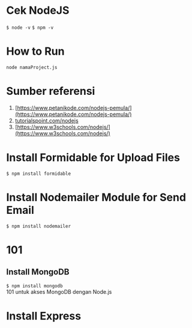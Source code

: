 # Cek NodeJS

`$ node -v`
`$ npm -v`

# How to Run

`node namaProject.js`

# Sumber referensi

1. [https://www.petanikode.com/nodejs-pemula/](https://www.petanikode.com/nodejs-pemula/)
2. [tutorialspoint.com/nodejs](tutorialspoint.com/nodejs)
3. [https://www.w3schools.com/nodejs/](https://www.w3schools.com/nodejs/)

# Install Formidable for Upload Files
`$ npm install formidable`

# Install Nodemailer Module for Send Email
`$ npm install nodemailer`

# 101
## Install MongoDB
`$ npm install mongodb`<br/>
101 untuk akses MongoDB dengan Node.js

# Install Express
